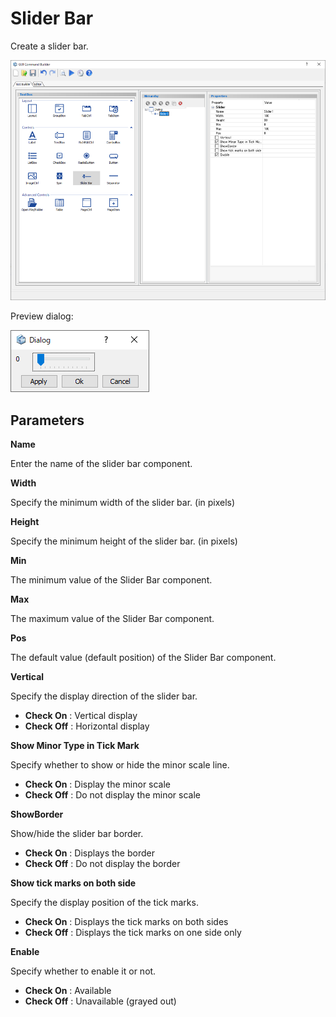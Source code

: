 # Slider Bar

Create a slider bar.  

![](./../../_images/GUI_CommandBuilder_Component-Parameter_SliderBar.png)  
  
Preview dialog:

![](./../../_images/GUI_CommandBuilder_Component-Parameter_SliderBar2.png)  
  
## Parameters

**Name**

Enter the name of the slider bar component.

**Width**

Specify the minimum width of the slider bar. (in pixels)

**Height**

Specify the minimum height of the slider bar. (in pixels)

**Min**

The minimum value of the Slider Bar component.

**Max**

The maximum value of the Slider Bar component.

**Pos**

The default value (default position) of the Slider Bar component.

**Vertical**

Specify the display direction of the slider bar.

- **Check On** : Vertical display
- **Check Off** : Horizontal display

**Show Minor Type in Tick Mark**

Specify whether to show or hide the minor scale line.

- **Check On** : Display the minor scale
- **Check Off** : Do not display the minor scale

**ShowBorder**

Show/hide the slider bar border.

- **Check On** : Displays the border
- **Check Off** : Do not display the border

**Show tick marks on both side**

Specify the display position of the tick marks.

- **Check On** : Displays the tick marks on both sides
- **Check Off** : Displays the tick marks on one side only

**Enable**

Specify whether to enable it or not.

- **Check On** : Available
- **Check Off** : Unavailable (grayed out)
